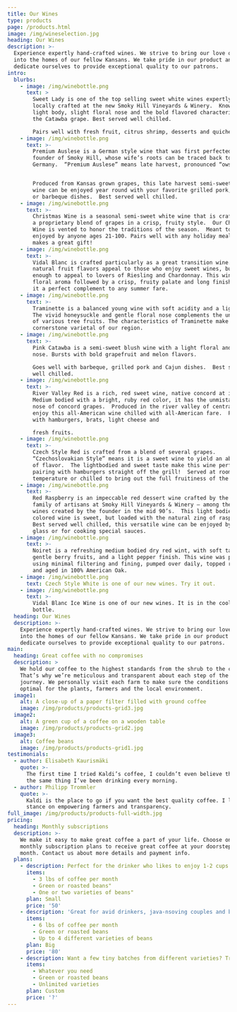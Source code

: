 ```yaml
---
title: Our Wines
type: products
page: /products.html
image: /img/wineselection.jpg
heading: Our Wines
description: >-
  Experience expertly hand-crafted wines. We strive to bring our love of wine
  into the homes of our fellow Kansans. We take pride in our product and
  dedicate ourselves to provide exceptional quality to our patrons.
intro:
  blurbs:
    - image: /img/winebottle.png
      text: >
        Sweet Lady is one of the top selling sweet white wines expertly and
        locally crafted at the new Smoky Hill Vineyards & Winery.  Known for its
        light body, slight floral nose and the bold flavored characteristics of
        the Catawba grape. Best served well chilled. 

        Pairs well with fresh fruit, citrus shrimp, desserts and quiche.
    - image: /img/winebottle.png
      text: >-
        Premium Auslese is a German style wine that was first perfected by the
        founder of Smoky Hill, whose wife’s roots can be traced back to Treir,
        Germany.  “Premium Auslese” means late harvest, pronounced “owslaysa”.  


        Produced from Kansas grown grapes, this late harvest semi-sweet white
        wine can be enjoyed year round with your favorite grilled pork, chicken
        or barbeque dishes.  Best served well chilled.​
    - image: /img/winebottle.png
      text: >-
        Christmas Wine is a seasonal semi-sweet white wine that is crafted from
        a proprietary blend of grapes in a crisp, fruity style.  Our Christmas
        Wine is vented to honor the traditions of the season.  Meant to be
        enjoyed by anyone ages 21-100. Pairs well with any holiday meal and
        makes a great gift! 
    - image: /img/winebottle.png
      text: >-
        Vidal Blanc is crafted particularly as a great transition wine. The
        natural fruit flavors appeal to those who enjoy sweet wines, but is dry
        enough to appeal to lovers of Riesling and Chardonnay. This wine has a
        floral aroma followed by a crisp, fruity palate and long finish making
        it a perfect complement to any summer fare.
    - image: /img/winebottle.png
      text: >-
        Traminette is a balanced young wine with soft acidity and a light body.
        The vivid honeysuckle and gentle floral nose complements the unique play
        of various tree fruits. The characteristics of Traminette make it a
        cornerstone varietal of our region.
    - image: /img/winebottle.png
      text: >-
        Pink Catawba is a semi-sweet blush wine with a light floral and citrus
        nose. Bursts with bold grapefruit and melon flavors. 

        Goes well with barbeque, grilled pork and Cajun dishes.  Best served
        well chilled.
    - image: /img/winebottle.png
      text: >-
        River Valley Red is a rich, red sweet wine, native concord at its best. 
        Medium bodied with a bright, ruby red color, it has the unmistakable
        nose of concord grapes.  Produced in the river valley of central Kansas,
        enjoy this all-American wine chilled with all-American fare.  Pairs well
        with hamburgers, brats, light cheese and 

        fresh fruits. 
    - image: /img/winebottle.png
      text: >-
        Czech Style Red is crafted from a blend of several grapes. 
        “Czechoslovakian Style” means it is a sweet wine to yield an abundance
        of flavor.  The lightbodied and sweet taste make this wine perfect for
        pairing with hamburgers straight off the grill!  Served at room
        temperature or chilled to bring out the full fruitiness of the wine.
    - image: /img/winebottle.png
      text: >-
        Red Raspberry is an impeccable red dessert wine crafted by the new
        family of artisans at Smoky Hill Vineyards & Winery – among the first
        wines created by the founder in the mid 90’s.  This light bodied ruby
        colored wine is sweet, but loaded with the natural zing of raspberries. 
        Best served well chilled, this versatile wine can be enjoyed by the
        glass or for cooking special sauces.
    - image: /img/winebottle.png
      text: >-
        Noiret is a refreshing medium bodied dry red wint, with soft tannins,
        gentle berry fruits, and a light pepper finish. This wine was produced
        using minimal filtering and fining, pumped over daily, topped regularly
        and aged in 100% American Oak.
    - image: /img/winebottle.png
      text: Czech Style White is one of our new wines. Try it out.
    - image: /img/winebottle.png
      text: >-
        Vidal Blanc Ice Wine is one of our new wines. It is in the cool blue
        bottle.
  heading: Our Wines
  description: >-
    Experience expertly hand-crafted wines. We strive to bring our love of wine
    into the homes of our fellow Kansans. We take pride in our product and
    dedicate ourselves to provide exceptional quality to our patrons.
main:
  heading: Great coffee with no compromises
  description: >
    We hold our coffee to the highest standards from the shrub to the cup.
    That’s why we’re meticulous and transparent about each step of the coffee’s
    journey. We personally visit each farm to make sure the conditions are
    optimal for the plants, farmers and the local environment.
  image1:
    alt: A close-up of a paper filter filled with ground coffee
    image: /img/products/products-grid3.jpg
  image2:
    alt: A green cup of a coffee on a wooden table
    image: /img/products/products-grid2.jpg
  image3:
    alt: Coffee beans
    image: /img/products/products-grid1.jpg
testimonials:
  - author: Elisabeth Kaurismäki
    quote: >-
      The first time I tried Kaldi’s coffee, I couldn’t even believe that was
      the same thing I’ve been drinking every morning.
  - author: Philipp Trommler
    quote: >-
      Kaldi is the place to go if you want the best quality coffee. I love their
      stance on empowering farmers and transparency.
full_image: /img/products/products-full-width.jpg
pricing:
  heading: Monthly subscriptions
  description: >-
    We make it easy to make great coffee a part of your life. Choose one of our
    monthly subscription plans to receive great coffee at your doorstep each
    month. Contact us about more details and payment info.
  plans:
    - description: Perfect for the drinker who likes to enjoy 1-2 cups per day.
      items:
        - 3 lbs of coffee per month
        - Green or roasted beans"
        - One or two varieties of beans"
      plan: Small
      price: '50'
    - description: 'Great for avid drinkers, java-nsoving couples and bigger crowds'
      items:
        - 6 lbs of coffee per month
        - Green or roasted beans
        - Up to 4 different varieties of beans
      plan: Big
      price: '80'
    - description: Want a few tiny batches from different varieties? Try our custom plan
      items:
        - Whatever you need
        - Green or roasted beans
        - Unlimited varieties
      plan: Custom
      price: '?'
---
```



